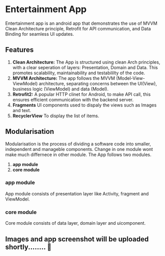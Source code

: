 # Entertainment App
Entertainment app is an android app that demonstrates the use of MVVM Clean Architecture principle, Retrofit for API communication, and Data Binding for seamless UI updates.
## Features
1. **Clean Architecture:** The App is structured using clean Arch principles, with a clear seperation of layers: Presentation, Domain and Data. This promotes scalability, maintainability and testabililty of the code.
1. **MVVM Architecture:** The app follows the MVVM (Model-View-ViewModel) architecture, separating concerns between the UI(View), business logic (ViewModel) and data (Model).
1. **Retrofit2:** A popular HTTP clinet for Android, to make API call, this ensures efficient communication with the backend server.
1. **Fragments** UI components used to dispaly the views such as Images and text.
1. **RecyclerView** To display the list of items.

## Modularisation
Modularisation is the process of dividing a software code into smaller, independent and manageble components. Change in one module wont make much differnece in other module. The App follows two modules.
1. **app module**
1. **core module**
### app module
App module consists of presentation layer like Activity, fragment and ViewModel.
### core module 
Core module consists of data layer, domain layer and uicomponent.

## Images and app screenshot will be uploaded shortly........ :crossed_fingers:



